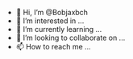 - 👋 Hi, I’m @Bobjaxbch
- 👀 I’m interested in ...
- 🌱 I’m currently learning ...
- 💞️ I’m looking to collaborate on ...
- 📫 How to reach me ...

<!---
Bobjaxbch/Bobjaxbch is a ✨ special ✨ repository because its `README.md` (this file) appears on your GitHub profile.
You can click the Preview link to take a look at your changes.
--->

